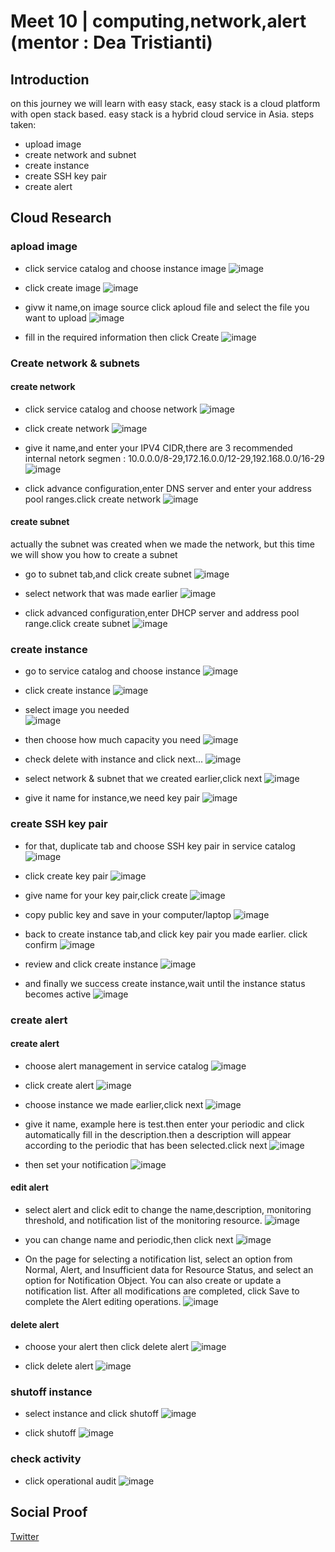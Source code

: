 # Meet 10 | computing,network,alert (mentor : Dea Tristianti)

## Introduction
on this journey we will learn with easy stack, easy stack is a cloud platform with open stack based. easy stack is a hybrid cloud service in Asia.
steps taken:
- upload image
- create network and subnet
- create instance
- create SSH key pair
- create alert 

## Cloud Research
### apload image
- click service catalog and choose instance image
![image](https://user-images.githubusercontent.com/120786669/235561161-3ea88a71-5a9f-447e-98a5-60bbde66d59a.png)

- click create image
![image](https://user-images.githubusercontent.com/120786669/235561839-4bb4f09a-1e48-44ad-a936-24861a8534c7.png)

- givw it name,on image source click aploud file and select the file you want to upload
![image](https://user-images.githubusercontent.com/120786669/235561849-ed6b8272-cfa7-4c61-b396-ac575678bd41.png)

- fill in the required information then click Create
![image](https://user-images.githubusercontent.com/120786669/235561957-11174810-6335-48b6-8e87-47b2f5d2baca.png)

### Create network & subnets
#### create network 
- click service catalog and choose network 
![image](https://user-images.githubusercontent.com/120786669/235562482-e30b95ca-2e6e-4f39-b8a5-b9864b8706b1.png)

- click create network 
![image](https://user-images.githubusercontent.com/120786669/235562734-2d46b399-165c-492c-9cd7-ea0a62e36641.png)

- give it name,and enter your IPV4 CIDR,there are 3 recommended internal netork segmen : 10.0.0.0/8-29,172.16.0.0/12-29,192.168.0.0/16-29
![image](https://user-images.githubusercontent.com/120786669/235562760-6b02d396-a704-40b5-b635-0080e285290c.png)

- click advance configuration,enter DNS server and enter your address pool ranges.click create network 
![image](https://user-images.githubusercontent.com/120786669/235563070-445dd011-8855-4ddb-8239-4c3b4841bc93.png)

#### create subnet
actually the subnet was created when we made the network, but this time we will show you how to create a subnet
- go to subnet tab,and click create subnet
![image](https://user-images.githubusercontent.com/120786669/235563506-9c331e05-6d0a-402c-a2eb-0388230e72cf.png)

- select network that was made earlier
![image](https://user-images.githubusercontent.com/120786669/235563597-b4d1a8b9-661d-42ce-9aa8-bb10627f9fd4.png)

- click advanced configuration,enter DHCP server and address pool range.click create subnet
![image](https://user-images.githubusercontent.com/120786669/235563628-2401c7b7-39fd-430e-b637-70b31b0b2b3f.png)

### create instance 
- go to service catalog and choose instance 
![image](https://user-images.githubusercontent.com/120786669/235563744-9e89f350-ebf1-4852-bf0d-7ca762bc1588.png)

- click create instance 
![image](https://user-images.githubusercontent.com/120786669/235563758-566b869b-5224-4832-9340-8ff2f4e7230b.png)

- select image you needed  
![image](https://user-images.githubusercontent.com/120786669/235563897-a64f2eb4-044f-4ad6-b9bb-e16b46201a7a.png)

- then choose how much capacity you need
![image](https://user-images.githubusercontent.com/120786669/235564212-09e66d0f-7f98-4118-a99f-947eed5b2fef.png)

- check delete with instance and click next...
![image](https://user-images.githubusercontent.com/120786669/235564236-5d82abaf-a5af-40f5-9c2b-f4f9c8fad62a.png)

- select network & subnet that we created earlier,click next
![image](https://user-images.githubusercontent.com/120786669/235564661-9949b222-556c-481b-9842-efc1e5122e25.png)

- give it name for instance,we need key pair
![image](https://user-images.githubusercontent.com/120786669/235564814-986c68e1-af65-41a2-8afa-18ab1e96ea3c.png)

### create SSH key pair
- for that, duplicate tab and choose SSH key pair in service catalog
![image](https://user-images.githubusercontent.com/120786669/235564968-a0b2fe2b-3173-4ec2-9667-fde18603e63f.png)

- click create key pair
![image](https://user-images.githubusercontent.com/120786669/235565014-9f7f410c-2f7d-4557-b22c-6d5b70c8be08.png)

- give name for your key pair,click create
![image](https://user-images.githubusercontent.com/120786669/235565538-d5ce7369-e150-4efb-962b-0867aa6b1439.png)

- copy public key and save in your computer/laptop
![image](https://user-images.githubusercontent.com/120786669/235565611-8370d862-1002-4428-91ea-c63ae015de97.png)

- back to create instance tab,and click key pair you made earlier. click confirm
![image](https://user-images.githubusercontent.com/120786669/235565631-916cfdae-daee-4b79-b333-f97481bd136d.png)

- review and click create instance
![image](https://user-images.githubusercontent.com/120786669/235565873-d2741550-d0ea-4898-8f4a-25cff593aa3e.png)

- and finally we success create instance,wait until the instance status becomes active
![image](https://user-images.githubusercontent.com/120786669/235566105-2fa1ae8c-9c35-4727-a32a-63d0e433abbb.png)

### create alert 
#### create alert
- choose alert management in service catalog 
 ![image](https://user-images.githubusercontent.com/120786669/235566519-4cb098c9-c4f2-4a2f-8584-083c8c2b3d02.png)

- click create alert
![image](https://user-images.githubusercontent.com/120786669/235566502-d1756c0d-a120-4f4b-9f32-6e8a9be6a834.png)

- choose instance we made earlier,click next
![image](https://user-images.githubusercontent.com/120786669/235566633-36ae6dc5-131c-4615-aa20-a4c092fad6ba.png)

- give it name, example here is test.then enter your periodic and click automatically fill in the description.then a description will appear according to the periodic that has been selected.click next
![image](https://user-images.githubusercontent.com/120786669/235566966-36ee9574-583d-48cd-9d84-bdd56e9856a5.png)

- then set your notification
![image](https://user-images.githubusercontent.com/120786669/235567075-cc3de5a4-f0b8-4320-9f6f-51f08abc7d2d.png)

#### edit alert
- select alert and click edit to change the name,description, monitoring threshold, and notification list of the monitoring resource.
![image](https://user-images.githubusercontent.com/120786669/235567361-96379280-dc9b-4b67-ae40-c076b4ba1a48.png)

- you can change name and periodic,then click next
![image](https://user-images.githubusercontent.com/120786669/235567400-bca47e9c-f766-4b42-aa64-f7ac6590af29.png)

- On the page for selecting a notification list, select an option from Normal, Alert, and Insufficient data for Resource Status, and select an option for Notification Object. You can also create or update a notification list. After all modifications are completed, click Save to complete the Alert editing operations.
![image](https://user-images.githubusercontent.com/120786669/235567865-66194925-ad77-467b-a64a-d85545194688.png)

#### delete alert
- choose your alert then click delete alert
![image](https://user-images.githubusercontent.com/120786669/235567914-ef72818c-b42d-4bb4-8103-41aff1cc186b.png)

- click delete alert
![image](https://user-images.githubusercontent.com/120786669/235567985-a9d50708-cc43-4bfb-bfc0-254301de9118.png)

### shutoff instance 
- select instance and click shutoff
![image](https://user-images.githubusercontent.com/120786669/235568857-89933766-5788-43c0-ad9c-19c2873c3ee3.png)

- click shutoff
![image](https://user-images.githubusercontent.com/120786669/235568878-9a5903ff-5122-4056-b121-61b62e7f8b30.png)

### check activity 
- click operational audit
![image](https://user-images.githubusercontent.com/120786669/235568782-cb6725da-715e-455a-84e5-4d70d9d834b0.png)


## Social Proof
[Twitter](https://twitter.com/tiaradwim1306/status/1653234131843846144)
